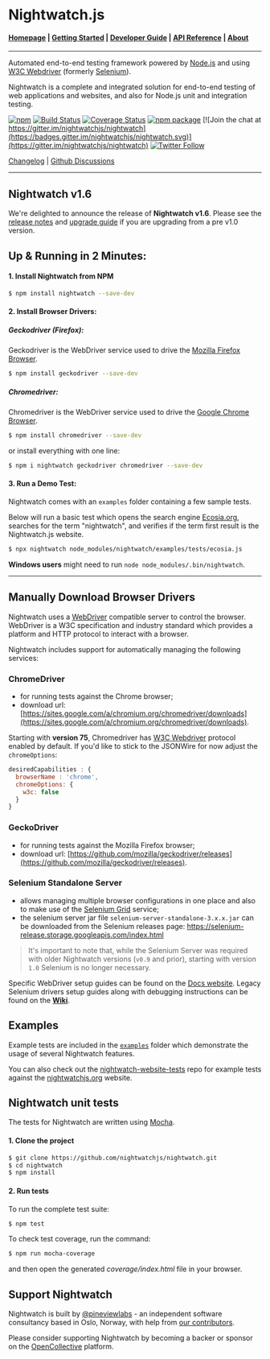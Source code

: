 # Nightwatch.js

#### [Homepage](https://nightwatchjs.org) | [Getting Started](https://nightwatchjs.org/gettingstarted) | [Developer Guide](https://nightwatchjs.org/guide) | [API Reference](https://nightwatchjs.org/api) | [About](https://nightwatchjs.org/about)
***
Automated end-to-end testing framework powered by [Node.js](http://nodejs.org/) and using [W3C Webdriver](https://www.w3.org/TR/webdriver/) (formerly [Selenium](https://github.com/SeleniumHQ/selenium/wiki/JsonWireProtocol)).

Nightwatch is a complete and integrated solution for end-to-end testing of web applications and websites, and also for Node.js unit and integration testing. 

[![npm](https://img.shields.io/npm/v/nightwatch.svg)](https://www.npmjs.com/package/nightwatch)
[![Build Status](https://github.com/nightwatchjs/nightwatch/actions/workflows/node.js.yml/badge.svg?branch=main)](https://github.com/nightwatchjs/nightwatch/actions/workflows/build-node.yaml) 
[![Coverage Status](https://coveralls.io/repos/nightwatchjs/nightwatch/badge.svg?branch=master&service=github)](https://coveralls.io/github/nightwatchjs/nightwatch?branch=master)
[![npm package](https://img.shields.io/npm/dm/nightwatch.svg)](https://www.npmjs.com/package/nightwatch)
[![Join the chat at https://gitter.im/nightwatchjs/nightwatch](https://badges.gitter.im/nightwatchjs/nightwatch.svg)](https://gitter.im/nightwatchjs/nightwatch)
[![Twitter Follow](https://img.shields.io/twitter/follow/nightwatchjs.svg?style=social)](https://twitter.com/nightwatchjs) 

[Changelog](https://nightwatchjs.org/releases/) | [Github Discussions](https://github.com/nightwatchjs/nightwatch/discussions)
***

## Nightwatch v1.6
We're delighted to announce the release of __Nightwatch v1.6__. Please see the [release notes](https://github.com/nightwatchjs/nightwatch/releases) and [upgrade guide](https://github.com/nightwatchjs/nightwatch/wiki/Migrating-to-Nightwatch-1.0) if you are upgrading from a pre v1.0 version. 

## Up &amp; Running in 2 Minutes:

#### 1. Install Nightwatch from NPM

```sh
$ npm install nightwatch --save-dev
```

#### 2. Install Browser Drivers:

##### Geckodriver (Firefox):
Geckodriver is the WebDriver service used to drive the [Mozilla Firefox Browser](https://www.mozilla.org/en-US/firefox/new/).

```sh
$ npm install geckodriver --save-dev
```

##### Chromedriver:
Chromedriver is the WebDriver service used to drive the [Google Chrome Browser](https://www.google.com/chrome/).
```sh
$ npm install chromedriver --save-dev
```

or install everything with one line:

```sh
$ npm i nightwatch geckodriver chromedriver --save-dev
```

#### 3. Run a Demo Test:

Nightwatch comes with an `examples` folder containing a few sample tests.

Below will run a basic test which opens the search engine [Ecosia.org](https://ecosia.org), searches for the term "nightwatch", and verifies if the term first result is the Nightwatch.js website.

```sh
$ npx nightwatch node_modules/nightwatch/examples/tests/ecosia.js
```

__Windows users__ might need to run `node node_modules/.bin/nightwatch`.

---

## Manually Download Browser Drivers

Nightwatch uses a [WebDriver](https://www.w3.org/TR/webdriver/) compatible server to control the browser. WebDriver is a W3C specification and industry standard which provides a platform and HTTP protocol to interact with a browser.
   
Nightwatch includes support for automatically managing the following services:
### ChromeDriver 
- for running tests against the Chrome browser;
- download url: [https://sites.google.com/a/chromium.org/chromedriver/downloads](https://sites.google.com/a/chromium.org/chromedriver/downloads).

Starting with __version 75__, Chromedriver has [W3C Webdriver](https://www.w3.org/TR/webdriver1) protocol enabled by default. If you'd like to stick to the JSONWire for now adjust the `chromeOptions`:
```js
desiredCapabilities : {
  browserName : 'chrome',
  chromeOptions: {
    w3c: false
  }
}
```

### GeckoDriver
- for running tests against the Mozilla Firefox browser;
- download url: [https://github.com/mozilla/geckodriver/releases](https://github.com/mozilla/geckodriver/releases).
 
### Selenium Standalone Server 
- allows managing multiple browser configurations in one place and also to make use of the [Selenium Grid](https://github.com/SeleniumHQ/selenium/wiki/Grid2) service;
- the selenium server jar file `selenium-server-standalone-3.x.x.jar` can be downloaded from the Selenium releases page: https://selenium-release.storage.googleapis.com/index.html

> It's important to note that, while the Selenium Server was required with older Nightwatch versions (`v0.9` and prior), starting with version `1.0` Selenium is no longer necessary.

Specific WebDriver setup guides can be found on the [Docs website](http://nightwatchjs.org/gettingstarted/#browser-drivers-setup). Legacy Selenium drivers setup guides along with debugging instructions can be found on the [**Wiki**](https://github.com/nightwatchjs/nightwatch/wiki).

## Examples
Example tests are included in the [`examples`](https://github.com/nightwatchjs/nightwatch/tree/master/examples) folder which demonstrate the usage of several Nightwatch features. 

You can also check out the [nightwatch-website-tests](https://github.com/nightwatchjs/nightwatch-website-tests) repo for example tests against the [nightwatchjs.org](https://nightwatchjs.org) website.

## Nightwatch unit tests
The tests for Nightwatch are written using [Mocha](http://mochajs.org/).

#### 1. Clone the project
```sh
$ git clone https://github.com/nightwatchjs/nightwatch.git
$ cd nightwatch
$ npm install
```

#### 2. Run tests
To run the complete test suite:

```sh
$ npm test
```

To check test coverage, run the command:

```sh
$ npm run mocha-coverage
```
and then open the generated _coverage/index.html_ file in your browser.

## Support Nightwatch
Nightwatch is built by [@pineviewlabs](https://github.com/pineviewlabs/) - an independent software consultancy based in Oslo, Norway, with help from [our contributors](https://github.com/nightwatchjs/nightwatch/graphs/contributors). 

Please consider supporting Nightwatch by becoming a backer or sponsor on the [OpenCollective](https://opencollective.com/nightwatch/) platform.
